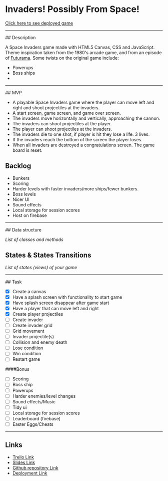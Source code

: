 # Invaders! Possibly From Space!

[Click here to see deployed game](http://github.com)

<hr>
## Description

A Space Invaders game made with HTML5 Canvas, CSS and JavaScript. Theme inspiration taken from the 1980's arcade game, and from an episode of [Futurama](https://futurama.fandom.com/wiki/Anthology_of_Interest_II). Some twists on the original game include:

- Powerups
- Boss ships
-

<hr>
## MVP

- A playable Space Invaders game where the player can move left and right and shoot projectiles at the invaders.
- A start screen, game screen, and game over screen.
- The invaders move horizontally and vertically, approaching the cannon.
- The invaders can shoot projectiles at the player.
- The player can shoot projectiles at the invaders.
- The invaders die to one shot, if player is hit they lose a life. 3 lives.
- If the invaders reach the bottom of the screen the player loses.
- When all invaders are destroyed a congratulations screen. The game board is reset.

## Backlog

- Bunkers
- Scoring
- Harder levels with faster invaders/more ships/fewer bunkers.
- Boss levels
- Nicer UI
- Sound effects
- Local storage for session scores
- Host on firebase

<hr>
## Data structure

_List of classes and methods_

## States & States Transitions

_List of states (views) of your game_

<hr>
## Task

- [x] Create a canvas
- [x] Have a splash screen with functionality to start game
- [x] Have splash screen disappear after game start
- [x] Have a player that can move left and right
- [x] Create player projectiles
- [ ] Create invader
- [ ] Create invader grid
- [ ] Grid movement
- [ ] Invader projectile(s)
- [ ] Collision and enemy death
- [ ] Lose condition
- [ ] Win condition
- [ ] Restart game

####Bonus

- [ ] Scoring
- [ ] Boss ship
- [ ] Powerups
- [ ] Harder enemies/level changes
- [ ] Sound effects/Music
- [ ] Tidy ui
- [ ] Local storage for session scores
- [ ] Leaderboard (firebase)
- [ ] Easter Eggs/Cheats

<hr>

## Links

- [Trello Link](https://trello.com/b/mz5nAvYU/invaders-kanban)
- [Slides Link](http://slides.com)
- [Github repository Link](http://github.com)
- [Deployment Link](http://github.com)
